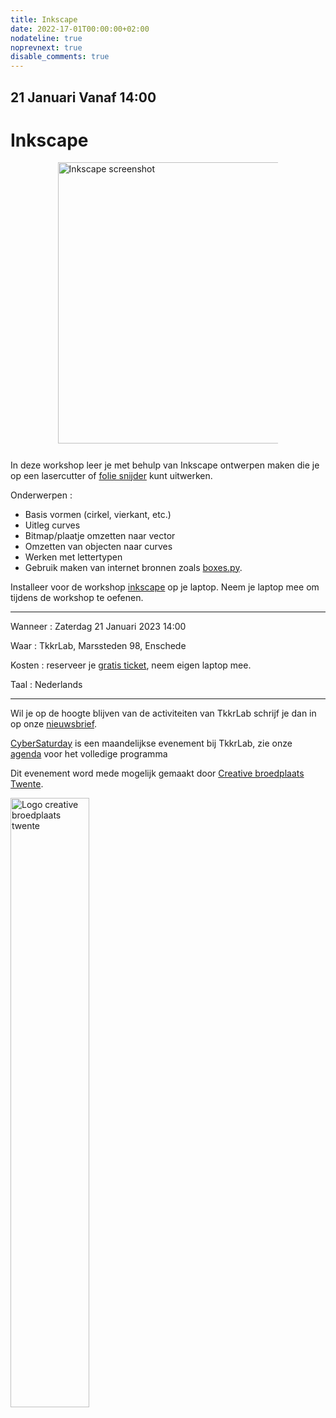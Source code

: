 ```yaml
---
title: Inkscape
date: 2022-17-01T00:00:00+02:00
nodateline: true
noprevnext: true
disable_comments: true
---
```


## 21 Januari Vanaf 14:00 ##

# Inkscape

<div style="margin: 0 15% 5%;">
<img src="/images/inkscape_tkkrlab_screen.png" width="450px"  alt="Inkscape screenshot">
</div>

In deze workshop leer je met behulp van Inkscape ontwerpen maken die je op een lasercutter of [folie snijder](https://handleidingen.tkkrlab.space/gereedschappen/silhouette/) kunt uitwerken. 

Onderwerpen :

 * Basis vormen (cirkel, vierkant, etc.)
 * Uitleg curves
 * Bitmap/plaatje omzetten naar vector
 * Omzetten van objecten naar curves
 * Werken met lettertypen
 * Gebruik maken van internet bronnen zoals [boxes.py](https://www.festi.info/boxes.py/index.html).

Installeer voor de workshop [inkscape](https://inkscape.org/) op je laptop. Neem je laptop mee om tijdens de workshop te oefenen.

<hr>

Wanneer : Zaterdag 21 Januari 2023 14:00

Waar : TkkrLab, Marssteden 98, Enschede

Kosten : reserveer je [gratis ticket](https://tickets.tkkrlab.space/TkkrLab/), neem eigen laptop mee.

Taal : Nederlands

<hr>

Wil je op de hoogte blijven van de activiteiten van TkkrLab schrijf je dan in op onze [nieuwsbrief](http://eepurl.com/gLxrLD).


[CyberSaturday](/cybersaturdays/cybersaturday/) is een maandelijkse evenement bij TkkrLab, zie onze [agenda](/agenda/) voor het volledige programma

Dit evenement word mede mogelijk gemaakt door [Creative broedplaats Twente](http://www.creatievebroedplaatsentwente.nl/).

<img width=50% src="/images/Logo-Creatieve-Broedplaatsen-Twente.jpg"  alt="Logo creative broedplaats twente">


